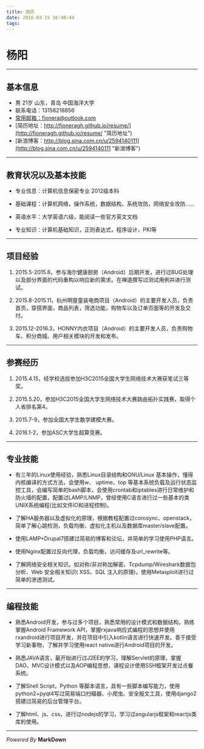 ```yaml
---
title: 简历
date: 2016-03-15 16:48:44
tags:
---
```


# 杨阳

***

## 基本信息

* 男 21岁 山东，青岛 中国海洋大学
* 联系电话：13156218856
* [常用邮箱：fionera@outlook.com](mailto:fionera@outlook.com "常用邮箱")
* [简历地址：http://fioneragh.github.io/resume/](http://fioneragh.github.io/resume/ "简历地址")
* [新浪博客：http://blog.sina.com.cn/u/2594140111](http://blog.sina.com.cn/u/2594140111 "新浪博客")

***

## 教育状况以及基本技能

* 专业信息：计算机信息保密专业 2012级本科

* 基础课程：计算机网络，操作系统，数据结构，系统攻防，网络安全攻防……

* 英语水平：大学英语六级，能阅读一些官方英文文档

* 专业知识：计算机基础知识，正则表达式，程序设计，PKI等

***

## 项目经验

1. 2015.5-2015.8，参与海尔健康厨房（Android）后期开发，进行过BUG处理以及部分界面的代码重构以响应新的需求。在禅道撰写过测试用例并进行测试。

2. 2015.8-2015.11，杭州啊屋童装电商项目（Android）的主要开发人员，负责首页，穿搭界面，商品列表，筛选功能，购物车以及订单页面等的开发及交付。

3. 2015.12-2016.3，HONNY内衣项目（Android）的主要开发人员，负责购物车、积分商城、用户相关模块的开发和发布。

***

## 参赛经历

1. 2015.4.15，经学校选拔参加H3C2015全国大学生网络技术大赛获笔试三等奖。
	
2. 2015.5.20，参加H3C2015全国大学生网络技术大赛路由拓扑实践赛，取得个人省排名第4。

3. 2015.7-9，参加全国大学生数学建模大赛。

4. 2016.1-2，参加ASC大学生超算竞赛。

***

## 专业技能

* 有三年的Linux使用经验，熟悉Linux目录结构和GNU/Linux 基本操作，懂得内核编译的方式方法，会使用w、 uptime、top 等基本系统负载及运行状态监控工具，会编写简单的bash脚本，会使用crontab和iptables进行日常维护和防火墙的配置，配置过LAMP/LNMP，曾经使用C语言进行过一些基本的类UNIX系统编程(比如文件IO和进程控制)。

* 了解HA服务器以及虚拟化的原理，根据教程配置过corosync、openstack，简单了解心跳检测，负载均衡、虚拟化主机以及数据库master/slave配置。

* 使用LAMP+Drupal7搭建过简易的博客和论坛，并简单的学习使用PHP语言。

* 使用Nginx配置过反向代理，负载均衡，访问缓存及url_rewrite等。

* 了解网络安全相关知识。如对称/非对称加解密、Tcpdump/Wireshark数据包分析、Web 安全相关知识( XSS、SQL 注入的原理)，使用Metasploit进行过简单的渗透测试。

***

## 编程技能

* 熟悉Android开发，参与过多个项目，熟悉常用的设计模式和数据结构，熟练掌握Android Framework API，掌握rxjava响应式编程的思想并使用rxandroid进行项目开发，并在项目中引入kotlin语言进行快速开发。善于接受学习新事物，了解并学习使用react native进行Android项目的开发。

* 熟悉JAVA语言，最开始进行过J2EE的学习，理解Servlet的原理，掌握DAO、MVC设计模式以及AOP编程思想，课程设计使用SSH框架开发过点餐系统。

* 了解Shell Script，Python 等脚本语言，具有一些脚本编写能力，使用python2+pyqt4写过简易端口扫瞄器、小爬虫、安全报文工具，使用django2搭建过简易的后台管理平台。

* 了解html、js、css，进行过nodejs的学习，学习过angularjs框架和reactjs类库的使用。

***

*Powered By* **MarkDown**
